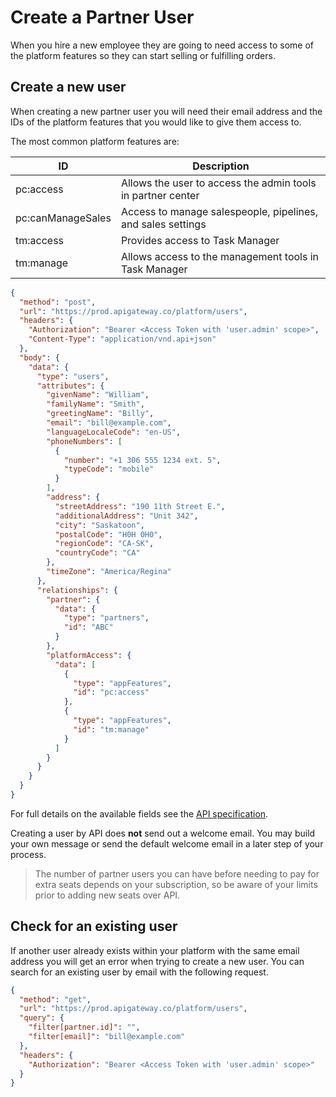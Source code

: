 # Create a Partner User

When you hire a new employee they are going to need access to some of the platform features so they can start selling or fulfilling orders.


## Create a new user

When creating a new partner user you will need their email address and the IDs of the platform features that you would like to give them access to. 

The most common platform features are:

|ID|Description|
|--|-----------|
|pc:access|Allows the user to access the admin tools in partner center|
|pc:canManageSales|Access to manage salespeople, pipelines, and sales settings|
|tm:access|Provides access to Task Manager|
|tm:manage|Allows access to the management tools in Task Manager|


```json http
{
  "method": "post",
  "url": "https://prod.apigateway.co/platform/users",
  "headers": {
    "Authorization": "Bearer <Access Token with 'user.admin' scope>",
    "Content-Type": "application/vnd.api+json"
  },
  "body": {
    "data": {
      "type": "users",
      "attributes": {
        "givenName": "William",
        "familyName": "Smith",
        "greetingName": "Billy",
        "email": "bill@example.com",
        "languageLocaleCode": "en-US",
        "phoneNumbers": [
          {
            "number": "+1 306 555 1234 ext. 5",
            "typeCode": "mobile"
          }
        ],
        "address": {
          "streetAddress": "190 11th Street E.",
          "additionalAddress": "Unit 342",
          "city": "Saskatoon",
          "postalCode": "H0H 0H0",
          "regionCode": "CA-SK",
          "countryCode": "CA"
        },
        "timeZone": "America/Regina"
      },
      "relationships": {
        "partner": {
          "data": {
            "type": "partners",
            "id": "ABC"
          }
        },
        "platformAccess": {
          "data": [
            {
              "type": "appFeatures",
              "id": "pc:access"
            },
            {
              "type": "appFeatures",
              "id": "tm:manage"
            }
          ]
        }
      }
    }
  }
}
```

For full details on the available fields see the [API specification](../../openapi/platform/platform.yaml/components/schemas/users).

Creating a user by API does **not** send out a welcome email. You may build your own message or send the default welcome email in a later step of your process.

> The number of partner users you can have before needing to pay for extra seats depends on your subscription, so be aware of your limits prior to adding new seats over API. 


## Check for an existing user
If another user already exists within your platform with the same email address you will get an error when trying to create a new user. You can search for an existing user by email with the following request.

```json http
{
  "method": "get",
  "url": "https://prod.apigateway.co/platform/users",
  "query": {
    "filter[partner.id]": "",
    "filter[email]": "bill@example.com"
  },
  "headers": {
    "Authorization": "Bearer <Access Token with 'user.admin' scope>"
  }
}
```